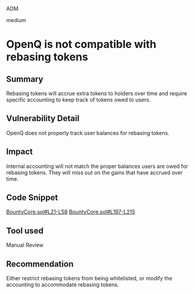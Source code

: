 ADM

medium

# OpenQ is not compatible with rebasing tokens

## Summary
Rebasing tokens will accrue extra tokens to holders over time and require specific accounting to keep track of tokens owed to users.

## Vulnerability Detail
OpenQ does not properly track user balances for rebasing tokens.

## Impact
Internal accounting will not match the proper balances users are owed for rebasing tokens. They will miss out on the gains that have accrued over time.

## Code Snippet
[BountyCore.sol#L21-L58](https://github.com/sherlock-audit/2023-02-openq/blob/main/contracts/Bounty/Implementations/BountyCore.sol#L21-L58)
[BountyCore.sol#L197-L215](https://github.com/sherlock-audit/2023-02-openq/blob/main/contracts/Bounty/Implementations/BountyCore.sol#L197-L215)

## Tool used
Manual Review

## Recommendation
Either restrict rebasing tokens from being whitelisted, or modify the accounting to accommodate rebasing tokens.